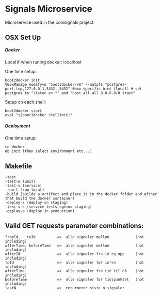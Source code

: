 # Signals Microservice
Microservice used in the coinsignals project.

## OSX Set Up
##### Docker
Local if when runing docker: localhost

One time setup:

	boot2docker init
	VBoxManage modifyvm "boot2docker-vm" --natpf1 "postgres-port,tcp,127.0.0.1,5432,,5432" #osx specific bind (local) # set postgres to "listen on *" and "host all all 0.0.0.0/0 trust"

Setup on each shell:

	boot2docker start
	eval "$(boot2docker shellinit)"

##### Deployment
One time setup:
	
	cd docker
	eb init (then select environment etc...)

## Makefile
	-test 
	-test-u (unit)
	-test-s (service)
	-run-l (run local)
	-build (builds a artifect and place it in the docker folder and afther that build the docker container)
	-deploy-s (deploy on staging)
	-test-s-s (service tests ageins staging)
	-deploy-p (deploy in production)
	
## Valid GET requests parameter combinations:
	fromId,   toId      	=>  alle signaler mellom 			(not including)
	afterTime, beforeTime   =>  alle signaler mellom 			(not including)
	afterId              	=>  alle signaler fra id og opp 	(not including)
	toId                	=>  alle signaler før id'en 		(not including)
	afterTime            	=>  alle signaler fra tid til nå 	(not including)
	beforeTime              =>  alle signaler før tidspunktet 	(not including)
	lastN		        	=>  returnerer siste n signaler